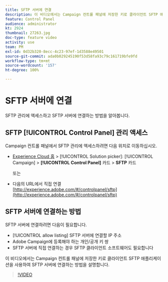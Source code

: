 ```yaml
---
title: SFTP 서버에 연결
description: 이 비디오에서는 Campaign 컨트롤 패널에 저장한 키로 클라이언트 SFTP 애플리케이션을 사용하여 SFTP 서버에 연결하는 방법을 설명합니다.
feature: Control Panel
audience: administrator
kt: 2924
thumbnail: 27263.jpg
doc-type: feature video
activity: use
team: PM
exl-id: 0d32b320-8ecc-4c23-97ef-1d3588e49501
source-git-commit: ada0b029245190f53d58fa93c79c161719bfe9fd
workflow-type: tm+mt
source-wordcount: '157'
ht-degree: 100%

---
```


# SFTP 서버에 연결

SFTP 관리에 액세스하고 SFTP 서버에 연결하는 방법을 알아봅니다.

## SFTP [!UICONTROL Control Panel] 관리 액세스

Campaign 컨트롤 패널에서 SFTP 관리에 액세스하려면 다음 위치로 이동하십시오.

* [Experience Cloud 홈](https://experience.adobe.com/#/home) > [!UICONTROL Solution picker]: [!UICONTROL Campaign] > **[!UICONTROL Control Panel]** 카드 > **SFTP** 카드

   또는
* 다음의 URL에서 직접 연결 [http://experience.adobe.com/#/controlpanel/sftp](http://experience.adobe.com/#/controlpanel/sftp)

## SFTP 서버에 연결하는 방법

SFTP 서버에 연결하려면 다음이 필요합니다.

* [!UICONTROL allow listing] SFTP 서버에 연결할 IP 주소
* Adobe Campaign에 등록해야 하는 개인/공개 키 쌍
* SFTP 서버에 직접 연결하는 경우 SFTP 클라이언트 소프트웨어도 필요합니다

이 비디오에서는 Campaign 컨트롤 패널에 저장한 키로 클라이언트 SFTP 애플리케이션을 사용하여 SFTP 서버에 연결하는 방법을 설명합니다.

>[!VIDEO](https://video.tv.adobe.com/v/27263?quality=12)
